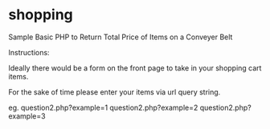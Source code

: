 # shopping
Sample Basic PHP to Return Total Price of Items on a Conveyer Belt

Instructions:

Ideally there would be a form on the front page to take in  your shopping cart items.

For the sake of time please enter  your items via url query string.

eg. 
question2.php?example=1
question2.php?example=2
question2.php?example=3
